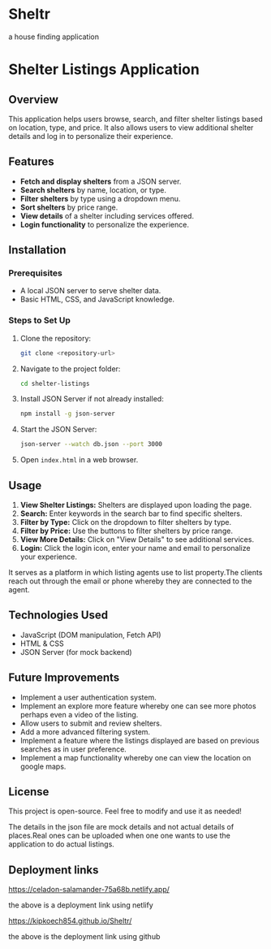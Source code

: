 # Sheltr
a house finding application
# Shelter Listings Application

## Overview
This application helps users browse, search, and filter shelter listings based on location, type, and price. It also allows users to view additional shelter details and log in to personalize their experience.

## Features
- **Fetch and display shelters** from a JSON server.
- **Search shelters** by name, location, or type.
- **Filter shelters** by type using a dropdown menu.
- **Sort shelters** by price range.
- **View details** of a shelter including services offered.
- **Login functionality** to personalize the experience.

## Installation
### Prerequisites
- A local JSON server to serve shelter data.
- Basic HTML, CSS, and JavaScript knowledge.

### Steps to Set Up
1. Clone the repository:
   ```sh
   git clone <repository-url>
   ```
2. Navigate to the project folder:
   ```sh
   cd shelter-listings
   ```
3. Install JSON Server if not already installed:
   ```sh
   npm install -g json-server
   ```
4. Start the JSON Server:
   ```sh
   json-server --watch db.json --port 3000
   ```
5. Open `index.html` in a web browser.

## Usage
1. **View Shelter Listings:** Shelters are displayed upon loading the page.
2. **Search:** Enter keywords in the search bar to find specific shelters.
3. **Filter by Type:** Click on the dropdown to filter shelters by type.
4. **Filter by Price:** Use the buttons to filter shelters by price range.
5. **View More Details:** Click on "View Details" to see additional services.
6. **Login:** Click the login icon, enter your name and email to personalize your experience.

It serves as a platform in which listing agents use to list property.The clients reach out through the email or phone whereby they are connected to the agent.

## Technologies Used
- JavaScript (DOM manipulation, Fetch API)
- HTML & CSS
- JSON Server (for mock backend)

## Future Improvements
- Implement a user authentication system.
- Implement an explore more feature whereby one can see more photos perhaps even  a video of the listing.
- Allow users to submit and review shelters.
- Add a more advanced filtering system.
- Implement a feature where the listings displayed are based on previous searches as in user preference. 
- Implement a map functionality whereby one can view the location on google maps.

## License
This project is open-source. Feel free to modify and use it as needed!

The details in the json file are mock  details and not actual details of places.Real ones can be uploaded when one one wants to use the application to do actual listings. 

## Deployment links
https://celadon-salamander-75a68b.netlify.app/

the above is a deployment link using netlify

 https://kipkoech854.github.io/Sheltr/

 the above is the deployment link using github
